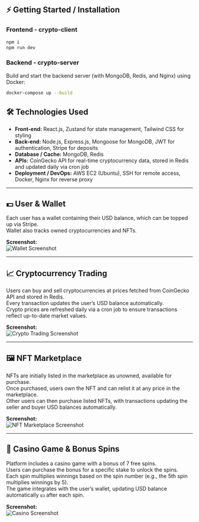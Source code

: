 
## ⚡ Getting Started / Installation

### Frontend - crypto-client

```bash
npm i
npm run dev
```

### Backend - crypto-server

Build and start the backend server (with MongoDB, Redis, and Nginx) using Docker:

```bash
docker-compose up --build
```


## 🛠️ Technologies Used

- **Front-end:** React.js, Zustand for state management, Tailwind CSS for styling  
- **Back-end:** Node.js, Express.js, Mongoose for MongoDB, JWT for authentication, Stripe for deposits  
- **Database / Cache:** MongoDB, Redis  
- **APIs:** CoinGecko API for real-time cryptocurrency data, stored in Redis and updated daily via cron job  
- **Deployment / DevOps:** AWS EC2 (Ubuntu), SSH for remote access, Docker, Nginx for reverse proxy  

---

## 💵 User & Wallet

Each user has a wallet containing their USD balance, which can be topped up via Stripe.  
Wallet also tracks owned cryptocurrencies and NFTs.  

**Screenshot:**  
![Wallet Screenshot](screenshots/wallet.png)

---

## 📈 Cryptocurrency Trading

Users can buy and sell cryptocurrencies at prices fetched from CoinGecko API and stored in Redis.  
Every transaction updates the user’s USD balance automatically.  
Crypto prices are refreshed daily via a cron job to ensure transactions reflect up-to-date market values.  

**Screenshot:**  
![Crypto Trading Screenshot](screenshots/crypto.png)

---

## 🖼️ NFT Marketplace

NFTs are initially listed in the marketplace as unowned, available for purchase.  
Once purchased, users own the NFT and can relist it at any price in the marketplace.  
Other users can then purchase listed NFTs, with transactions updating the seller and buyer USD balances automatically.  

**Screenshot:**  
![NFT Marketplace Screenshot](screenshots/nft.png)

---

## 🎰 Casino Game & Bonus Spins

Platform includes a casino game with a bonus of 7 free spins.  
Users can purchase the bonus for a specific stake to unlock the spins.  
Each spin multiplies winnings based on the spin number (e.g., the 5th spin multiplies winnings by 5).  
The game integrates with the user’s wallet, updating USD balance automatically 💵 after each spin.  

**Screenshot:**  
![Casino Screenshot](screenshots/casino.png)
